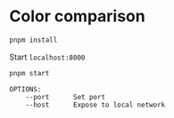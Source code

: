 # Color comparison

```bash
pnpm install
```

Start `localhost:8000`

```bash
pnpm start
```

```
OPTIONS:
	--port		Set port
	--host 		Expose to local network
```

